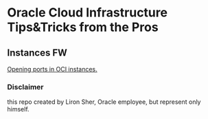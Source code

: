 # Oracle Cloud Infrastructure Tips&Tricks from the Pros

## Instances FW


[Opening ports in OCI instances.](OSFW.md)


### Disclaimer

this repo created by Liron Sher, Oracle employee, but represent only himself. 
 